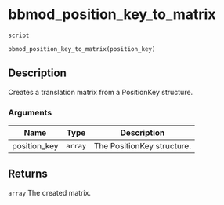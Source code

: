 # bbmod_position_key_to_matrix
`script`
```gml
bbmod_position_key_to_matrix(position_key)
```

## Description
Creates a translation matrix from a PositionKey structure.

### Arguments
| Name | Type | Description |
| ---- | ---- | ----------- |
| position_key | `array` | The PositionKey structure. |

## Returns
`array` The created matrix.